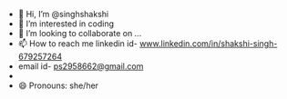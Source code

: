 - 👋 Hi, I’m @singhshakshi
- 👀 I’m interested in coding
- 💞️ I’m looking to collaborate on ...
- 📫 How to reach me linkedin id- www.linkedin.com/in/shakshi-singh-679257264
- email id- ps2958662@gmail.com
- 
- 😄 Pronouns: she/her
  

<!---
singhshakshi/singhshakshi is a ✨ special ✨ repository because its `README.md` (this file) appears on your GitHub profile.
You can click the Preview link to take a look at your changes.
--->
